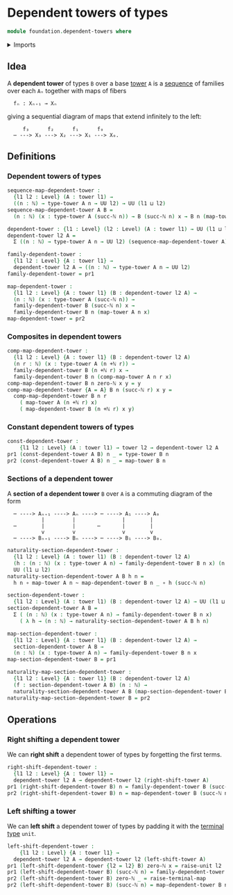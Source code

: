 # Dependent towers of types

```agda
module foundation.dependent-towers where
```

<details><summary>Imports</summary>

```agda
open import elementary-number-theory.addition-natural-numbers
open import elementary-number-theory.natural-numbers

open import foundation.contractible-types
open import foundation.dependent-pair-types
open import foundation.equality-dependent-function-types
open import foundation.equivalences
open import foundation.fundamental-theorem-of-identity-types
open import foundation.homotopy-induction
open import foundation.identity-types
open import foundation.iterating-functions
open import foundation.structure-identity-principle
open import foundation.towers
open import foundation.unit-type
open import foundation.univalence
open import foundation.universe-levels

open import foundation-core.function-types
open import foundation-core.homotopies
```

</details>

## Idea

A **dependent tower** of types `B` over a base [tower](foundation.towers.md) `A`
is a [sequence](foundation.sequences.md) of families over each `Aₙ` together
with maps of fibers

```text
  fₙ : Xₙ₊₁ → Xₙ
```

giving a sequential diagram of maps that extend infinitely to the left:

```text
     f₃      f₂      f₁      f₀
  ⋯ ---> X₃ ---> X₂ ---> X₁ ---> X₀.
```

## Definitions

### Dependent towers of types

```agda
sequence-map-dependent-tower :
  {l1 l2 : Level} (A : tower l1) →
  ((n : ℕ) → type-tower A n → UU l2) → UU (l1 ⊔ l2)
sequence-map-dependent-tower A B =
  (n : ℕ) (x : type-tower A (succ-ℕ n)) → B (succ-ℕ n) x → B n (map-tower A n x)

dependent-tower : {l1 : Level} (l2 : Level) (A : tower l1) → UU (l1 ⊔ lsuc l2)
dependent-tower l2 A =
  Σ ((n : ℕ) → type-tower A n → UU l2) (sequence-map-dependent-tower A)

family-dependent-tower :
  {l1 l2 : Level} {A : tower l1} →
  dependent-tower l2 A → ((n : ℕ) → type-tower A n → UU l2)
family-dependent-tower = pr1

map-dependent-tower :
  {l1 l2 : Level} {A : tower l1} (B : dependent-tower l2 A) →
  (n : ℕ) (x : type-tower A (succ-ℕ n)) →
  family-dependent-tower B (succ-ℕ n) x →
  family-dependent-tower B n (map-tower A n x)
map-dependent-tower = pr2
```

### Composites in dependent towers

```agda
comp-map-dependent-tower :
  {l1 l2 : Level} {A : tower l1} (B : dependent-tower l2 A)
  (n r : ℕ) (x : type-tower A (n +ℕ r)) →
  family-dependent-tower B (n +ℕ r) x →
  family-dependent-tower B n (comp-map-tower A n r x)
comp-map-dependent-tower B n zero-ℕ x y = y
comp-map-dependent-tower {A = A} B n (succ-ℕ r) x y =
  comp-map-dependent-tower B n r
    ( map-tower A (n +ℕ r) x)
    ( map-dependent-tower B (n +ℕ r) x y)
```

### Constant dependent towers of types

```agda
const-dependent-tower :
    {l1 l2 : Level} (A : tower l1) → tower l2 → dependent-tower l2 A
pr1 (const-dependent-tower A B) n _ = type-tower B n
pr2 (const-dependent-tower A B) n _ = map-tower B n
```

### Sections of a dependent tower

A **section of a dependent tower** `B` over `A` is a commuting diagram of the
form

```text
  ⋯ ----> Aₙ₊₁ ----> Aₙ ----> ⋯ ----> A₁ ----> A₀
           |         |               |        |
  ⋯        |         |       ⋯       |        |
           v         v               v        v
  ⋯ ----> Bₙ₊₁ ----> Bₙ ----> ⋯ ----> B₁ ----> B₀.
```

```agda
naturality-section-dependent-tower :
  {l1 l2 : Level} (A : tower l1) (B : dependent-tower l2 A)
  (h : (n : ℕ) (x : type-tower A n) → family-dependent-tower B n x) (n : ℕ) →
  UU (l1 ⊔ l2)
naturality-section-dependent-tower A B h n =
  h n ∘ map-tower A n ~ map-dependent-tower B n _ ∘ h (succ-ℕ n)

section-dependent-tower :
  {l1 l2 : Level} (A : tower l1) (B : dependent-tower l2 A) → UU (l1 ⊔ l2)
section-dependent-tower A B =
  Σ ( (n : ℕ) (x : type-tower A n) → family-dependent-tower B n x)
    ( λ h → (n : ℕ) → naturality-section-dependent-tower A B h n)

map-section-dependent-tower :
  {l1 l2 : Level} {A : tower l1} (B : dependent-tower l2 A) →
  section-dependent-tower A B →
  (n : ℕ) (x : type-tower A n) → family-dependent-tower B n x
map-section-dependent-tower B = pr1

naturality-map-section-dependent-tower :
  {l1 l2 : Level} {A : tower l1} (B : dependent-tower l2 A)
  (f : section-dependent-tower A B) (n : ℕ) →
  naturality-section-dependent-tower A B (map-section-dependent-tower B f) n
naturality-map-section-dependent-tower B = pr2
```

## Operations

### Right shifting a dependent tower

We can **right shift** a dependent tower of types by forgetting the first terms.

```agda
right-shift-dependent-tower :
  {l1 l2 : Level} {A : tower l1} →
  dependent-tower l2 A → dependent-tower l2 (right-shift-tower A)
pr1 (right-shift-dependent-tower B) n = family-dependent-tower B (succ-ℕ n)
pr2 (right-shift-dependent-tower B) n = map-dependent-tower B (succ-ℕ n)
```

### Left shifting a tower

We can **left shift** a dependent tower of types by padding it with the
[terminal type](foundation.unit-type.md) `unit`.

```agda
left-shift-dependent-tower :
    {l1 l2 : Level} {A : tower l1} →
  dependent-tower l2 A → dependent-tower l2 (left-shift-tower A)
pr1 (left-shift-dependent-tower {l2 = l2} B) zero-ℕ x = raise-unit l2
pr1 (left-shift-dependent-tower B) (succ-ℕ n) = family-dependent-tower B n
pr2 (left-shift-dependent-tower B) zero-ℕ _ = raise-terminal-map
pr2 (left-shift-dependent-tower B) (succ-ℕ n) = map-dependent-tower B n
```
